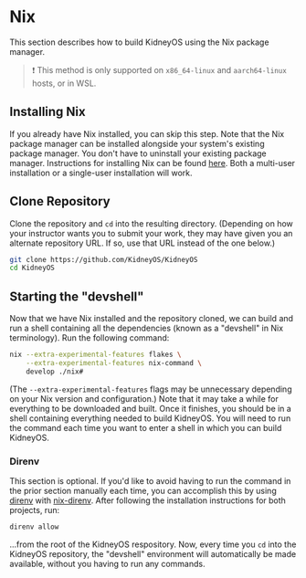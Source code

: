 # Nix

This section describes how to build KidneyOS using the Nix package manager.

> ❗ This method is only supported on `x86_64-linux` and `aarch64-linux` hosts, or in WSL.

## Installing Nix

If you already have Nix installed, you can skip this step. Note that the Nix package manager can be installed alongside your system's existing package manager. You don't have to uninstall your existing package manager. Instructions for installing Nix can be found [here](https://nixos.org/download). Both a multi-user installation or a single-user installation will work.

<!-- [> clone](clone.md) -->
<!-- BEGIN mdsh -->
## Clone Repository

Clone the repository and `cd` into the resulting directory. (Depending on how your instructor wants you to submit your work, they may have given you an alternate repository URL. If so, use that URL instead of the one below.)

```sh
git clone https://github.com/KidneyOS/KidneyOS
cd KidneyOS
```

<!-- TODO: Provide instructions for checking out the appropriate branch for once we have stable, tagged versions. -->
<!-- END mdsh -->

## Starting the "devshell"

Now that we have Nix installed and the repository cloned, we can build and run a shell containing all the dependencies (known as a "devshell" in Nix terminology). Run the following command:

```sh
nix --extra-experimental-features flakes \
    --extra-experimental-features nix-command \
    develop ./nix#
```

(The `--extra-experimental-features` flags may be unnecessary depending on your Nix version and configuration.) Note that it may take a while for everything to be downloaded and built. Once it finishes, you should be in a shell containing everything needed to build KidneyOS. You will need to run the command each time you want to enter a shell in which you can build KidneyOS.

### Direnv

This section is optional. If you'd like to avoid having to run the command in the prior section manually each time, you can accomplish this by using [direnv](https://github.com/direnv/direnv) with [nix-direnv](https://github.com/nix-community/nix-direnv). After following the installation instructions for both projects, run:

```sh
direnv allow
```

...from the root of the KidneyOS respository. Now, every time you `cd` into the KidneyOS repository, the "devshell" environment will automatically be made available, without you having to run any commands.
